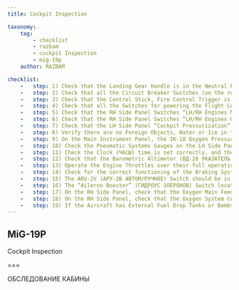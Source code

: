 ```yaml
---
title: Cockpit Inspection

taxonomy:
    tag:
        - checklist
        - razbam
        - cockpit Inspection
        - mig-19p
    author: RAZBAM

checklist:
    -   step: 1) Check that the Landing Gear Handle is in the Neutral Position and with the Latch Locked to prevent inadvertent operation.
    -   step: 2) Check that all the Circuit Breaker Switches (on the rear RH Side Panel) are in the on position and all the Safety Covers, where fitted to Switches, are Closed.
    -   step: 3) Check that the Control Stick, Fire Control Trigger is in it’s Safe Position.
    -   step: 4) Check that all the Switches for powering the Flight Control Instruments and Avionics on the RH Side Panel are in the Off position.
    -   step: 5) Check that the RH Side Panel Switches “LH/RH Engines Military Power and Afterburner” (АВАРИЙН ОТКЛЮЧЕН ФОРСАЖА МАИСИМАЛ ЛЕВ/ПРАВ ДВИГ) are On.
    -   step: 6) Check that the RH Side Panel Switches “LH/RH Engines Oil Cut-Off Valves” (ПЕРЕКР КРАН ДАВЛЕН МАСЛА ЛЕВОГО/ ПРАВОГО ДВИГ) are On.
    -   step: 7) Check that the LH Side Panel “Cockpit Pressurization” Lever and “Cockpit Ventilation” (ВЕНТИЛЯЦИЯ КАБИНЫ) Switch are in the Open position.
    -   step: 8) Verify there are no Foreign Objects, Water or Ice in the Cockpit.
    -   step: 9) On the Main Instrument Panel, the IK-18 Oxygen Pressure and Flow Indicator (ИК-18 ИНДИКАТОР КИСЛОРОДА) is indicating a pressure of 130-150 kg/cm2.
    -   step: 10) Check the Pneumatic Systems Gauges on the LH Side Panel. The nominal pressures should be<br /> Main Pneumatic System<br />МАКСИМ. ДАВЛЕНИЕ В ОСНОВНОМ БАЛЛОНЕ 130-150 kg/cm2<br /> Landing Gear Emergency Deployment System<br />ДАВЛЕНИЕ В АВАРИЙНОЙ БАЛЛОНЕ ШАССИ 50 kg/cm2<br /> Flaps Emergency Deployment System<br />ДАВЛЕНИЕ В АВАРИЙНОЙ БАЛЛОНЕ ЗАКРЫЛКОВ 110-130 kg/cm2<br /> Canopy Pressurization System 50 kg/cm2
    -   step: 11) Check the Clock (ЧАСЫ) time is set correctly, and the Chronometer is zeroed ready for Engine starts.
    -   step: 12) Check that the Barometric Altimeter (ВД-20 УКАЗАТЕЛЬ ВЫСОТЫ) is set to 0m and make sure that it corresponds to the QFE Barometric Pressure given by the Tower.
    -   step: 13) Operate the Engine Throttles over their full operating range to check for free movement and that their respective locks in the “Stop” (СТОП) and “Idle” (МАЛЫЙ ГАЗ) positions are operating correctly.
    -   step: 14) Check for the correct functioning of the Braking System by operating the Brake Lever on the Control Stick and observing the MA-12 Dual Brake Pressure Indicator (ДВУХ-СТРЕЛОЧНЫЙ МАНОМЕТР ТОРМОЗОВ) located on the lower part of the Main Instrument Panel. It should read 5 kg/cm2 when you start to operate the Brake Lever and 10+0.5 kg/cm2 when the Braking Lever is fully operated. Check the MA-12 Dual Brake Pressure Indicator for accurate and simultaneous braking/un-braking when operating the respective foot pedals.
    -   step: 15) The ARU-2V (АРУ-2В АВТОМ/РУЧНОЕ) Switch should be in the “AUTO” (АВТОМ) position.
    -   step: 16) The “Aileron Booster” (ГИДРОУС ЭЛЕРОНОВ) Switch located on the horizontal LH Side Panel should be in the On position.
    -   step: 17) On the RH Side Panel, check that the Oxygen Main Feed Valve is Fully Open.
    -   step: 18) On the RH Side Panel, check that the Oxygen System Control Panel Selectors are set to “Mix” (СМЕСЬ) and “Auto” (АВТ) respectively.
    -   step: 19) If the Aircraft has External Fuel Drop Tanks or Bombs fitted, check that both of the “Suspended Loads” ЛЕВОЕ/ПРАВОЕ ПОДВЕСКИ БОМБ lamps, located on the lower part of the Main Instrument Panel are illuminated.
---
```



## MiG-19P 

Cockpit Inspection

===

ОБСЛЕДОВАНИЕ КАБИНЫ
